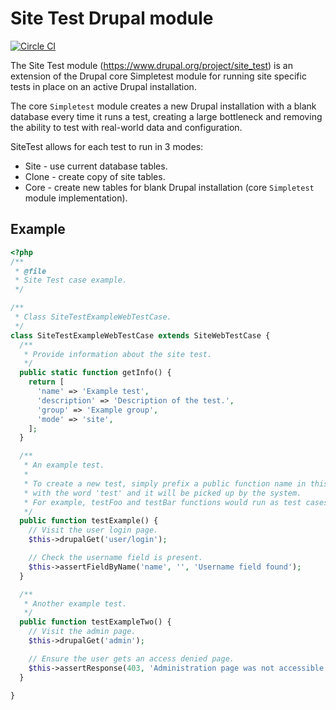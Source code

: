 # Site Test Drupal module
[![Circle CI](https://circleci.com/gh/alexdesignworks/site_test.svg?style=shield)](https://circleci.com/gh/alexdesignworks/site_test)

The Site Test module (https://www.drupal.org/project/site_test) is an extension of the Drupal core Simpletest module for running site specific tests in place on an active Drupal installation. 

The core `Simpletest` module creates a new Drupal installation with a blank database every time it runs a test, creating a large bottleneck and removing the ability to test with real-world data and configuration.

SiteTest allows for each test to run in 3 modes:

- Site - use current database tables.
- Clone - create copy of site tables.
- Core - create new tables for blank Drupal installation (core `Simpletest` module implementation).

## Example

```php
<?php
/**
 * @file
 * Site Test case example.
 */

/**
 * Class SiteTestExampleWebTestCase.
 */
class SiteTestExampleWebTestCase extends SiteWebTestCase {
  /**
   * Provide information about the site test.
   */
  public static function getInfo() {
    return [
      'name' => 'Example test',
      'description' => 'Description of the test.',
      'group' => 'Example group',
      'mode' => 'site',
    ];
  }

  /**
   * An example test.
   *
   * To create a new test, simply prefix a public function name in this class
   * with the word 'test' and it will be picked up by the system.
   * For example, testFoo and testBar functions would run as test cases.
   */
  public function testExample() {
    // Visit the user login page.
    $this->drupalGet('user/login');

    // Check the username field is present.
    $this->assertFieldByName('name', '', 'Username field found');
  }

  /**
   * Another example test.
   */
  public function testExampleTwo() {
    // Visit the admin page.
    $this->drupalGet('admin');

    // Ensure the user gets an access denied page.
    $this->assertResponse(403, 'Administration page was not accessible');
  }

}
```
